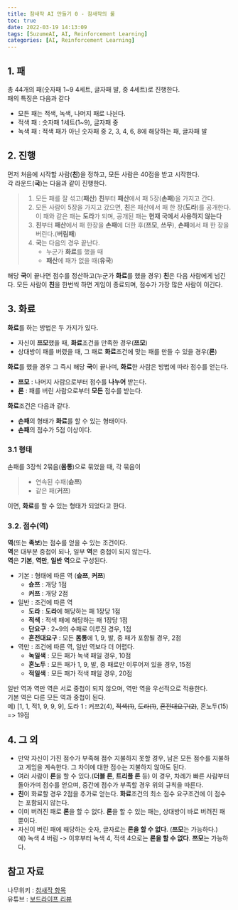 ```yaml
---
title: 참새작 AI 만들기 0 - 참새작의 룰
toc: true
date: 2022-03-19 14:13:09
tags: [SuzumeAI, AI, Reinforcement Learning]
categories: [AI, Reinforcement Learning]
---
```


## 1. 패
총 44개의 패(숫자패 1~9 4세트, 글자패 발, 중 4세트)로 진행한다.  
패의 특징은 다음과 같다
* 모든 패는 적색, 녹색, 나머지 패로 나뉜다.
* 적색 패 : 숫자패 1세트(1~9), 글자패 중
* 녹색 패 : 적색 패가 아닌 숫자패 중 2, 3, 4, 6, 8에 해당하는 패, 글자패 발

## 2. 진행
먼저 처음에 시작할 사람(**친**)을 정하고, 모든 사람은 40점을 받고 시작한다.  
각 라운드(**국**)는 다음과 같이 진행한다.
> 1. 모든 패를 잘 섞고(**패산**) **친**부터 **패산**에서 패 5장(**손패**)을 가지고 간다.
> 2. 모든 사람이 5장을 가지고 갔으면, **친**은 패산에서 패 한 장(**도라**)를 공개한다.
이 패와 같은 패는 **도라**가 되며, 공개된 패는 **현재 국에서 사용하지 않는다**
> 3. **친**부터 **패산**에서 패 한장을 **손패**에 더한 후(**쯔모**, **쓰무**), **손패**에서 패 한 장을 버린다.(**버림패**)
> 4. **국**는 다음의 경우 끝난다.  
>     * 누군가 **화료**를 했을 때
>     * **패산**에 패가 없을 때(**유국**)

해당 **국**이 끝나면 점수를 정산하고(누군가 **화료**를 했을 경우) **친**은 다음 사람에게 넘긴다.
모든 사람이 **친**을 한번씩 하면 게임이 종료되며, 점수가 가장 많은 사람이 이긴다.

## 3. 화료
**화료**를 하는 방법은 두 가지가 있다.
* 자신이 **쯔모**했을 때, **화료**조건을 만족한 경우(**쯔모**)
* 상대방이 패를 버렸을 때, 그 패로 **화료**조건에 맞는 패를 만들 수 있을 경우(**론**)

**화료**를 했을 경우 그 즉시 해당 **국**이 끝나며, **화료**한 사람은 방법에 따라 점수를 얻는다.
* **쯔모** : 나머지 사람으로부터 점수를 **나누어** 받는다.
* **론** : 패를 버린 사람으로부터 **모든** 점수를 받는다.

**화료**조건은 다음과 같다.
* **손패**의 형태가 **화료**를 할 수 있는 형태이다.
* **손패**의 점수가 5점 이상이다.

### 3.1 형태
손패를 3장씩 2묶음(**몸통**)으로 묶었을 때, 각 묶음이
> * 연속된 수패(**슌쯔**)
> * 같은 패(**커쯔**)

이면, **화료**를 할 수 있는 형태가 되었다고 한다.

### 3.2. 점수(**역**)
**역**(또는 **족보**)는 점수를 얻을 수 있는 조건이다.  
**역**은 대부분 중첩이 되나, 일부 **역**은 중첩이 되지 않는다.  
**역**은 **기본**, **역만**, **일반** **역**으로 구성된다.

* 기본 : 형태에 따른 역 (**슌쯔**, **커쯔**)
  * **슌쯔** : 개당 1점
  * **커쯔** : 개당 2점
* 일반 : 조건에 따른 역
  * **도라** : **도라**에 해당하는 패 1장당 1점
  * **적색** : 적색 패에 해당하는 패 1장당 1점
  * **단요구** : 2~9의 수패로 이루진 경우, 1점
  * **혼전대요구** : 모든 **몸통**에 1, 9, 발, 중 패가 포함될 경우, 2점
* 역만 : 조건에 따른 역, 일반 역보다 더 어렵다.
  * **녹일색** : 모든 패가 녹색 패일 경우, 10점
  * **혼노두** : 모든 패가 1, 9, 발, 중 패로만 이루어져 있을 경우, 15점
  * **적일색** : 모든 패가 적색 패일 경우, 20점

일반 역과 역만 역은 서로 중첩이 되지 않으며, 역만 역을 우선적으로 적용한다.  
기본 역은 다른 모든 역과 중첩이 된다.  
예) [1, 1, 적1, 9, 9, 9], 도라 1 : 커쯔2(4), ~~적색(1)~~, ~~도라(1)~~, ~~혼전대요구(2)~~, 혼노두(15) => 19점

## 4. 그 외
* 만약 자신이 가진 점수가 부족해 점수 지불하지 못할 경우, 남은 모든 점수를 지불하고 게임을 계속한다. 그 차이에 대한 점수는 지불하지 않아도 된다.
* 여러 사람이 **론**을 할 수 있다.(**더블 론**, **트리플 론** 등) 이 경우, 차례가 빠른 사람부터 돌아가며 점수를 얻으며, 중간에 점수가 부족할 경우 위의 규칙을 따른다.
* **친**이 화료할 경우 2점을 추가로 얻는다. **화료**조건의 최소 점수 요구조건에 이 점수는 포함되지 않는다.
* 이미 버려진 패로 **론**을 할 수 없다. **론**을 할 수 있는 패는, 상대방이 바로 버려진 패 뿐이다.
* 자신이 버린 패에 해당하는 숫자, 글자로는 **론을 할 수 없다**.
  (**쯔모**는 가능하다.)  
예) 녹색 4 버림 -> 이후부터 녹색 4, 적색 4으로는 **론을 할 수 없다**. **쯔모**는 가능하다.

## 참고 자료
나무위키 : [참새작 항목](https://namu.wiki/w/참새작)  
유튜브 : [보드라이프 리뷰](https://www.youtube.com/watch?v=OaSuOgxQZTw)